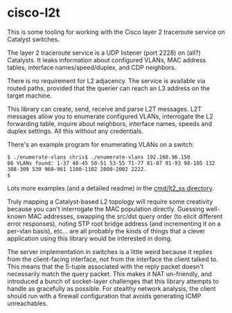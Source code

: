 # cisco-l2t

This is some tooling for working with the Cisco layer 2 traceroute service on Catalyst switches.

The layer 2 traceroute service is a UDP listener (port 2228) on (all?) Catalysts. It leaks information about configured VLANs, MAC address tables, interface names/speed/duplex, and CDP neighbors.

There is no requirement for L2 adjacency. The service is available via routed paths, provided that the querier can reach an L3 address on the target machine.

This library can create, send, receive and parse L2T messages. L2T messages allow you to enumerate configured VLANs, interrogate the L2 forwarding table, inquire about neighbors, interface names, speeds and duplex settings. All this without any credentials.

There's an example program for enumerating VLANs on a switch:

    $ ./enumerate-vlans chris$ ./enumerate-vlans 192.168.96.150
    86 VLANs found: 1-37 40-45 50-51 53-55 71-77 81-87 91-93 98-105 132 308-309 530 960-961 1100-1102 2000-2002 2222.
    $

Lots more examples (and a detailed readme) in the [cmd/lt2_ss directory](cmd/l2t_ss).

Truly mapping a Catalyst-based L2 topology will require some creativity because you can't interrogate the MAC population directly. Guessing well-known MAC addresses, swapping the src/dst query order (to elicit different error responses), noting STP root bridge address (and incrementing it on a per-vlan basis), etc... are all probably the kinds of things that a clever application using this library would be interested in doing.

The server implementation in switches is a little weird because it replies from the client-facing interface, not from the interface the client talked to. This means that the 5-tuple associated with the reply packet doesn't necessarily match the query packet. This makes it NAT un-friendly, and introduced a bunch of socket-layer challenges that this library attempts to handle as gracefully as possible. For stealthy network analysis, the client should run with a firewall configuration that avoids generating ICMP unreachables.
